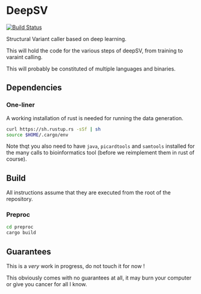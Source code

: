 # DeepSV
[![Build Status](https://travis-ci.org/gamazeps/deepSV.svg?branch=master)](https://travis-ci.org/gamazeps/deepSV)

Structural Variant caller based on deep learning.

This will hold the code for the various steps of deepSV, from training to varaint calling.

This will probably be constituted of multiple languages and binaries.

## Dependencies

### One-liner

A working installation of rust is needed for running the data generation.

```bash
curl https://sh.rustup.rs -sSf | sh
source $HOME/.cargo/env
```

Note thqt you also need to have `java`, `picardtools` and `samtools` installed for the many
calls to bioinformatics tool (before we reimplement them in rust of course).

## Build

All instructions assume that they are executed from the root of the repository.

### Preproc

```bash
cd preproc
cargo build
```

## Guarantees

This is a *very* work in progress, do not touch it for now !

This obviously comes with no guarantees at all, it may burn your computer or give you cancer for all
I know.
